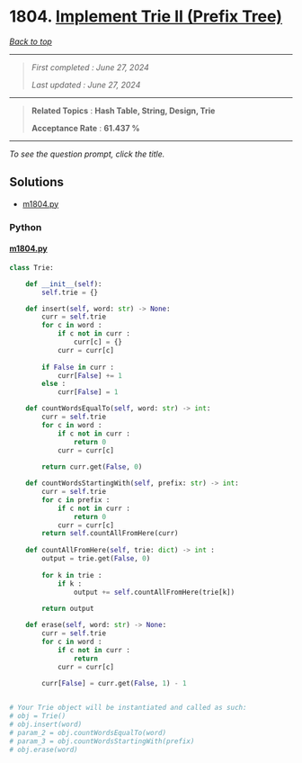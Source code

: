 # 1804. [Implement Trie II (Prefix Tree)](<https://leetcode.com/problems/implement-trie-ii-prefix-tree>)

*[Back to top](<../README.md>)*

------

> *First completed : June 27, 2024*
>
> *Last updated : June 27, 2024*


------

> **Related Topics** : **Hash Table, String, Design, Trie**
>
> **Acceptance Rate** : **61.437 %**


------

*To see the question prompt, click the title.*

## Solutions

- [m1804.py](<../my-submissions/m1804.py>)
### Python
#### [m1804.py](<../my-submissions/m1804.py>)
```Python
class Trie:

    def __init__(self):
        self.trie = {}

    def insert(self, word: str) -> None:
        curr = self.trie
        for c in word :
            if c not in curr :
                curr[c] = {}
            curr = curr[c]
        
        if False in curr :
            curr[False] += 1
        else :
            curr[False] = 1

    def countWordsEqualTo(self, word: str) -> int:
        curr = self.trie
        for c in word :
            if c not in curr :
                return 0
            curr = curr[c]
        
        return curr.get(False, 0)

    def countWordsStartingWith(self, prefix: str) -> int:
        curr = self.trie
        for c in prefix :
            if c not in curr :
                return 0
            curr = curr[c]
        return self.countAllFromHere(curr)
    
    def countAllFromHere(self, trie: dict) -> int :
        output = trie.get(False, 0)
        
        for k in trie :
            if k :
                output += self.countAllFromHere(trie[k])
        
        return output

    def erase(self, word: str) -> None:
        curr = self.trie
        for c in word :
            if c not in curr :
                return
            curr = curr[c]
        
        curr[False] = curr.get(False, 1) - 1


# Your Trie object will be instantiated and called as such:
# obj = Trie()
# obj.insert(word)
# param_2 = obj.countWordsEqualTo(word)
# param_3 = obj.countWordsStartingWith(prefix)
# obj.erase(word)
```

